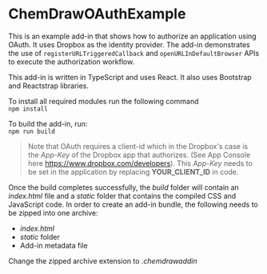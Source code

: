 # ChemDrawOAuthExample
This is an example add-in that shows how to authorize an application using OAuth. It uses Dropbox as the identity provider. The add-in demonstrates the use of `registerURLTriggeredCallback` and `openURLInDefaultBrowser` APIs to execute the authorization workflow.

This add-in is written in TypeScript and uses React. It also uses Bootstrap and Reactstrap libraries.

To install all required modules run the following command  
`npm install` 

To build the add-in, run:  
`npm run build`

> Note that OAuth requires a client-id which in the Dropbox's case is the _App-Key_ of the Dropbox app that authorizes. (See App Console here https://www.dropbox.com/developers). This _App-Key_ needs to be set in the application by replacing **YOUR_CLIENT_ID** in code.

Once the build completes successfully, the _build_ folder will contain an _index.html_ file and a _static_ folder that contains the compiled CSS and JavaScript code. In order to create an add-in bundle, the following needs to be zipped into one archive:
* _index.html_
* _static_ folder
* Add-in metadata file

Change the zipped archive extension to _.chemdrawaddin_
